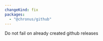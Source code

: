 ```yaml
---
changeKind: fix
packages:
  - "@chronus/github"
---
```


Do not fail on already created github releases